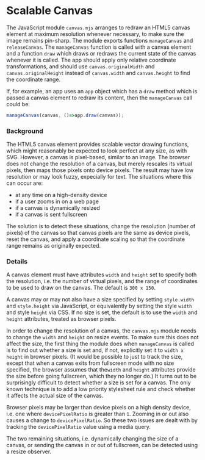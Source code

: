 # Scalable Canvas

The JavaScript module `canvas.mjs` arranges to redraw an HTML5 canvas element at
maximum resolution whenever necessary, to make sure the image remains pin-sharp.
The module exports functions `manageCanvas` and `releaseCanvas`. The
`manageCanvas` function is called with a canvas element and a function `draw`
which draws or redraws the current state of the canvas whenever it is called.
The app should apply only relative coordinate transformations, and should use
`canvas.originalWidth` and `canvas.originalHeight` instead of `canvas.width` and
`canvas.height` to find the coordinate range.

If, for example, an app uses an `app` object which has a `draw` method which is
passed a canvas element to redraw its content, then the `manageCanvas` call
could be:
```js
manageCanvas(canvas, ()=>app.draw(canvas));
```

### Background

The HTML5 canvas element provides scalable vector drawing functions, which might
reasonably be expected to look perfect at any size, as with SVG. However, a
canvas is pixel-based, similar to an image. The browser does not change the
resolution of a canvas, but merely rescales its virtual pixels, then maps those
pixels onto device pixels. The result may have low resolution or may look fuzzy,
expecially for text. The situations where this can occur are:

- at any time on a high-density device
- if a user zooms in on a web page
- if a canvas is dynamically resized
- if a canvas is sent fullscreen

The solution is to detect these situations, change the resolution (number of
pixels) of the canvas so that canvas pixels are the same as device pixels, reset
the canvas, and apply a coordinate scaling so that the coordinate range remains
as originally expected.

### Details

A canvas element must have attributes `width` and `height` set to specify both
the resolution, i.e. the number of virtual pixels, and the range of coordinates
to be used to draw on the canvas. The default is `300 x 150`.

A canvas may or may not also have a size specified by setting `style.width` and
`style.height` via JavaScript, or equivalently by setting the style `width` and
style `height` via CSS. If no size is set, the default is to use the `width` and
`height` attributes, treated as browser pixels.

In order to change the resolution of a canvas, the `canvas.mjs` module needs to
change the `width` and `height` on resize events. To make sure this does not
affect the size, the first thing the module does when `manageCanvas` is called
is to find out whether a size is set and, if not, explicitly set it to `width x
height` in browser pixels. (It would be possible to just to track the size,
except that when a canvas exits from fullscreen mode with no size specified, the
browser assumes that the`width` and `height` attributes provide the size before
going fullscreen, which they no longer do.) It turns out to be surprisingly
difficult to detect whether a size is set for a canvas. The only known technique
is to add a low priority stylesheet rule and check whether it affects the actual
size of the canvas.

Browser pixels may be larger than device pixels on a high density device, i.e.
one where `devicePixelRatio` is greater than `1`. Zooming in or out also causes
a change to `devicePixelRatio`. So these two issues are dealt with by tracking
the `devicePixelRatio` value using a media query.

The two remaining situations, i.e. dynamically changing the size of a canvas, or
sending the canvas in or out of fullscreen, can be detected using a resize
observer.

